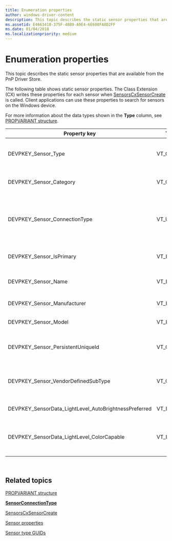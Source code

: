 ```yaml
---
title: Enumeration properties
author: windows-driver-content
description: This topic describes the static sensor properties that are available from the PnP Driver Store.
ms.assetid: E4663410-375F-48B9-A9E4-6E608FA8D2FF
ms.date: 01/04/2018
ms.localizationpriority: medium
---
```


# Enumeration properties


This topic describes the static sensor properties that are available from the PnP Driver Store.

The following table shows static sensor properties. The Class Extension (CX) writes these properties for each sensor when [SensorsCxSensorCreate](https://msdn.microsoft.com/library/windows/hardware/dn957087) is called. Client applications can use these properties to search for sensors on the Windows device.

For more information about the data types shown in the **Type** column, see [PROPVARIANT structure](http://go.microsoft.com/fwlink/p/?linkid=313395).

<table>
<colgroup>
<col width="25%" />
<col width="25%" />
<col width="25%" />
<col width="25%" />
</colgroup>
<thead>
<tr class="header">
<th>Property key</th>
<th>Type</th>
<th>Required/Optional</th>
<th><strong>Description</strong></th>
</tr>
</thead>
<tbody>
<tr class="odd">
<td><p>DEVPKEY_Sensor_Type</p></td>
<td><p>VT_CLSID</p></td>
<td><p>Required</p></td>
<td><p>A GUID that identifies the type of sensor. For more information about sensor types, see [Sensor type GUIDs](https://msdn.microsoft.com/library/windows/hardware/dn946707).</p></td>
</tr>
<tr class="even">
<td><p>DEVPKEY_Sensor_Category</p></td>
<td><p>VT_CLSID</p></td>
<td><p>Required</p></td>
<td><p>The sensor category. This is for backwards compatibility with Desktop v1 stack, where it is a requirement.</p></td>
</tr>
<tr class="odd">
<td><p>DEVPKEY_Sensor_ConnectionType</p></td>
<td><p>VT_UI4</p></td>
<td><p>Optional</p>
<p>Required for Ambient Light Sensor and Accelerometer</p></td>
<td><p>The senor connection type. Sensor connection types can be integrated, attached, or external.</p>
<p>For more information, see the [<strong>SensorConnectionType</strong>](https://msdn.microsoft.com/library/windows/hardware/ff545701) enumeration.</p></td>
</tr>
<tr class="even">
<td><p>DEVPKEY_Sensor_IsPrimary</p></td>
<td><p>VT_BOOL</p></td>
<td><p>Optional</p></td>
<td><p>An indication that this is the primary sensor. This has a default value of false, if not set.</p></td>
</tr>
<tr class="odd">
<td><p>DEVPKEY_Sensor_Name</p></td>
<td><p>VT_LPWSTR</p></td>
<td><p>Required for custom sensors.</p></td>
<td><p>The name of the sensor.</p></td>
</tr>
<tr class="even">
<td><p>DEVPKEY_Sensor_Manufacturer</p></td>
<td><p>VT_LPWSTR</p></td>
<td><p>Required</p></td>
<td><p>The manufacturer for the sensor.</p></td>
</tr>
<tr class="odd">
<td><p>DEVPKEY_Sensor_Model</p></td>
<td><p>VT_LPWSTR</p></td>
<td><p>Required</p></td>
<td><p>The model for the sensor.</p></td>
</tr>
<tr class="even">
<td><p>DEVPKEY_Sensor_PersistentUniqueId</p></td>
<td><p>VT_CLSID</p></td>
<td><p>Required</p></td>
<td><p>A GUID that identifies the sensor. This value must be unique for each sensor of the same model on a device. This requirement applies to both internally and externally connected sensors.</p></td>
</tr>
<tr class="odd">
<td><p>DEVPKEY_Sensor_VendorDefinedSubType</p></td>
<td><p>VT_CLSID</p></td>
<td><p>Required for custom sensors.</p></td>
<td><p>A GUID that identifies a sensor category subtype that was defined by a vendor.</p>
<p>For non-custom sensors, this is not required.</p></td>
</tr>
<tr class="even">
<td><p>DEVPKEY_SensorData_LightLevel_AutoBrightnessPreferred</p></td>
<td><p>VT_BOOL</p></td>
<td><p>Optional</p></td>
<td><p>The light sensor is preferred for auto-brightness.</p></td>
</tr>
<tr class="odd">
<td><p>DEVPKEY_SensorData_LightLevel_ColorCapable</p></td>
<td><p>VT_BOOL</p></td>
<td><p>Optional. Required if supporting chromaticity and light temperature.</p></td>
<td><p>The light sensor supports light temperature and/or chromaticity x/y.</p></td>
</tr>
</tbody>
</table>

 

## <span id="related_topics"></span>Related topics


[PROPVARIANT structure](http://go.microsoft.com/fwlink/p/?linkid=313395)

[**SensorConnectionType**](https://msdn.microsoft.com/library/windows/hardware/ff545701)

[SensorsCxSensorCreate](https://msdn.microsoft.com/library/windows/hardware/dn957087)

[Sensor properties](sensor-properties2.md)

[Sensor type GUIDs](https://msdn.microsoft.com/library/windows/hardware/dn946707)

 

 






